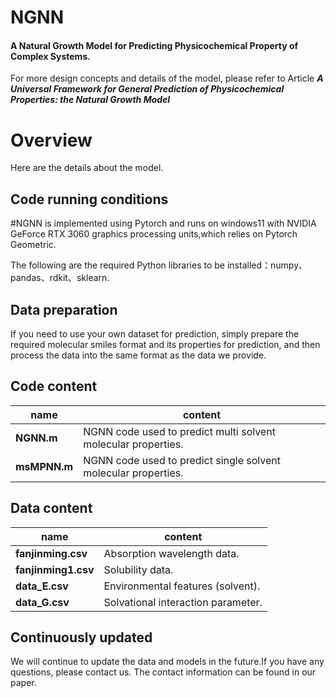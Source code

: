 # NGNN
####  A Natural Growth Model for Predicting Physicochemical Property of Complex Systems.
For more design concepts and details of the model, please refer to Article  ***A Universal Framework for General Prediction of Physicochemical Properties: the Natural Growth Model***

# Overview

Here are the details about the model.

## Code running conditions

#NGNN is implemented using Pytorch and runs on windows11 with NVIDIA GeForce RTX 3060 graphics processing units,which relies on Pytorch Geometric.

The following are the required Python libraries to be installed：numpy、pandas、rdkit、sklearn.

## Data preparation
If you need to use your own dataset for prediction, simply prepare the required molecular smiles format and its properties for prediction, and then process the data into the same format as the data we provide.

## Code content
|name |content |
|----------------|--------------------------------|
|**NGNN.m** | NGNN code used to predict multi solvent molecular properties. |
|**msMPNN.m** |NGNN code used to predict single solvent molecular properties.|

## Data content
|name |content |
|----------------|--------------------------------|
|**fanjinming.csv** | Absorption wavelength data. |
|**fanjinming1.csv** |Solubility data.|
|**data_E.csv** | Environmental features (solvent). |
|**data_G.csv** |Solvational interaction parameter.|

## Continuously updated
We will continue to update the data and models in the future.If you have any questions, please contact us. The contact information can be found in our paper.



